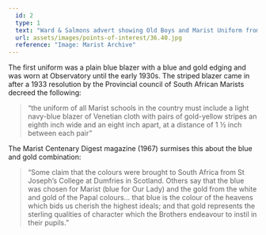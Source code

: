 ```yaml
---
  id: 2
  type: 1
  text: "Ward & Salmons advert showing Old Boys and Marist Uniform from the 1838 Maristonian. McCulloch & Bothwell, the current official school outfitters, also advertised in the Maristonian from the 1930s."
  url: assets/images/points-of-interest/36.40.jpg
  reference: "Image: Marist Archive"
---
```

The first uniform was a plain blue blazer with a blue and gold edging and was worn at Observatory until the early 1930s. The striped blazer came in after a 1933 resolution by the Provincial council of South African Marists decreed the following:

> “the uniform of all Marist schools in the country must include a light navy-blue blazer of Venetian cloth with pairs of gold-yellow stripes an eighth inch wide and an eight inch apart, at a distance of 1 ½ inch between each pair”

The Marist Centenary Digest magazine (1967) surmises this about the blue and gold combination:

> “Some claim that the colours were brought to South Africa from St Joseph’s College at Dumfries in Scotland. Others say that the blue was chosen for Marist (blue for Our Lady) and the gold from the white and gold of the Papal colours… that blue is the colour of the heavens which bids us cherish the highest ideals; and that gold represents the sterling qualities of character which the Brothers endeavour to instil in their pupils.”
        